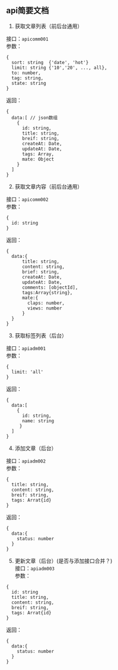 ## api简要文档

1. 获取文章列表（前后台通用）   

接口：`apicomm001`      
参数：
```
{
  sort: string  {'date', 'hot'}
  limit: string {'10','20', ..., all},
  to: number,
  tag: string,
  state: string
}
```
返回：
```
{
  data:[ // json数组
    {
      id: string,
      title: string,
      breif: string,
      createAt: Date,
      updateAt: Date,
      tags: Array,
      mate: Object
    }
  ]
}
```


2. 获取文章内容（前后台通用）

接口：`apicomm002`      
参数：
```
{
  id: string
}
```
返回：
```
{
  data:{
      title: string,
      content: string,
      brief: string,
      createAt: Date,
      updateAt: Date,
      comments: [objectId],
      tags:Array{string},
      mate:{
        claps: number,
        views: number
      }
  }
}
```
3. 获取标签列表（后台）

接口：`apiadm001`      
参数：
```
{
  limit: 'all'
}
```
返回：
```
{
  data:[
    {
      id: string,
      name: string
     }
  ]
}
```
4. 添加文章（后台）   

接口：`apiadm002`      
参数：
```
{
  title: string,
  content: string,
  breif: string,
  tags: Arrat{id}
}
```
返回：
```
{
  data:{
    status: number
  }
}
```

5. 更新文章（后台）(是否与添加接口合并？)   
接口：`apiadm003`      
参数：
```
{
  id: string
  title: string,
  content: string,
  breif: string,
  tags: Arrat{id}
}
```
返回：
```
{
  data:{
    status: number
  }
}
```
